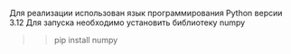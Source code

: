 Для реализации использован язык программирования Python версии 3.12
Для запуска необходимо установить библиотеку numpy
>> pip install numpy 
